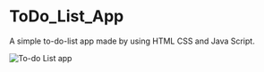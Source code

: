 # ToDo_List_App
 A simple to-do-list app made by using HTML CSS and Java Script.
 
 ![To-do List app](https://github.com/BalaChinnaiah/ToDo_List_App/assets/97093618/f9f38eef-7efd-4a0f-bc1d-5bad366bd57d)

